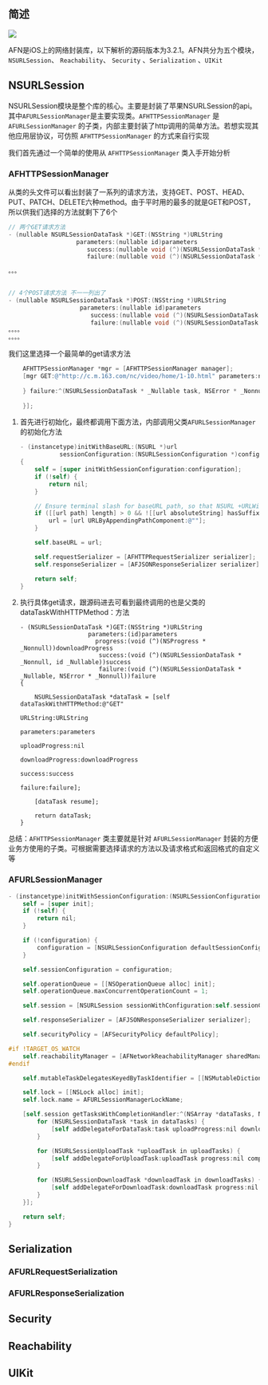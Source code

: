 ## 简述

![](https://p1-juejin.byteimg.com/tos-cn-i-k3u1fbpfcp/cecd02d283dc4addaddab2f9ac5c2e84~tplv-k3u1fbpfcp-watermark.image)

AFN是iOS上的网络封装库，以下解析的源码版本为3.2.1。AFN共分为五个模块，`NSURLSession`、 `Reachability`、 `Security` 、`Serialization` 、`UIKit` 



## NSURLSession

NSURLSession模块是整个库的核心。主要是封装了苹果NSURLSession的api。其中`AFURLSessionManager`是主要实现类。`AFHTTPSessionManager` 是 `AFURLSessionManager` 的子类，内部主要封装了http调用的简单方法。若想实现其他应用层协议，可仿照 `AFHTTPSessionManager` 的方式来自行实现

我们首先通过一个简单的使用从 `AFHTTPSessionManager` 类入手开始分析



### AFHTTPSessionManager

从类的头文件可以看出封装了一系列的请求方法，支持GET、POST、HEAD、PUT、PATCH、DELETE六种method。由于平时用的最多的就是GET和POST，所以供我们选择的方法就剩下了6个

```objective-c
// 两个GET请求方法
- (nullable NSURLSessionDataTask *)GET:(NSString *)URLString
                   parameters:(nullable id)parameters
                      success:(nullable void (^)(NSURLSessionDataTask *task, id _Nullable responseObject))success
                      failure:(nullable void (^)(NSURLSessionDataTask * _Nullable task, NSError *error))failure DEPRECATED_ATTRIBUTE;

。。。

 
// 4个POST请求方法 不一一列出了
- (nullable NSURLSessionDataTask *)POST:(NSString *)URLString
                    parameters:(nullable id)parameters
                       success:(nullable void (^)(NSURLSessionDataTask *task, id _Nullable responseObject))success
                       failure:(nullable void (^)(NSURLSessionDataTask * _Nullable task, NSError *error))failure DEPRECATED_ATTRIBUTE;
。。。。
。。。。
```

我们这里选择一个最简单的get请求方法

```objective-c
    AFHTTPSessionManager *mgr = [AFHTTPSessionManager manager];
    [mgr GET:@"http://c.m.163.com/nc/video/home/1-10.html" parameters:nil success:^(NSURLSessionDataTask * _Nonnull task, id  _Nullable responseObject) {
        
    } failure:^(NSURLSessionDataTask * _Nullable task, NSError * _Nonnull error) {
        
    }];
```

1. 首先进行初始化，最终都调用下面方法，内部调用父类`AFURLSessionManager` 的初始化方法

   ```objective-c
   - (instancetype)initWithBaseURL:(NSURL *)url
              sessionConfiguration:(NSURLSessionConfiguration *)configuration
   {
       self = [super initWithSessionConfiguration:configuration];
       if (!self) {
           return nil;
       }
   
       // Ensure terminal slash for baseURL path, so that NSURL +URLWithString:relativeToURL: works as expected
       if ([[url path] length] > 0 && ![[url absoluteString] hasSuffix:@"/"]) {
           url = [url URLByAppendingPathComponent:@""];
       }
   
       self.baseURL = url;
   
       self.requestSerializer = [AFHTTPRequestSerializer serializer];
       self.responseSerializer = [AFJSONResponseSerializer serializer];
   
       return self;
   }
   ```

2. 执行具体get请求，跟源码进去可看到最终调用的也是父类的dataTaskWithHTTPMethod：方法

   ```
   - (NSURLSessionDataTask *)GET:(NSString *)URLString
                      parameters:(id)parameters
                        progress:(void (^)(NSProgress * _Nonnull))downloadProgress
                         success:(void (^)(NSURLSessionDataTask * _Nonnull, id _Nullable))success
                         failure:(void (^)(NSURLSessionDataTask * _Nullable, NSError * _Nonnull))failure
   {
   
       NSURLSessionDataTask *dataTask = [self dataTaskWithHTTPMethod:@"GET"
                                                           URLString:URLString
                                                          parameters:parameters
                                                      uploadProgress:nil
                                                    downloadProgress:downloadProgress
                                                             success:success
                                                             failure:failure];
   
       [dataTask resume];
   
       return dataTask;
   }
   ```

总结：`AFHTTPSessionManager` 类主要就是针对 `AFURLSessionManager` 封装的方便业务方使用的子类。可根据需要选择请求的方法以及请求格式和返回格式的自定义等



### AFURLSessionManager

```objective-c
- (instancetype)initWithSessionConfiguration:(NSURLSessionConfiguration *)configuration {
    self = [super init];
    if (!self) {
        return nil;
    }

    if (!configuration) {
        configuration = [NSURLSessionConfiguration defaultSessionConfiguration];
    }

    self.sessionConfiguration = configuration;

    self.operationQueue = [[NSOperationQueue alloc] init];
    self.operationQueue.maxConcurrentOperationCount = 1;

    self.session = [NSURLSession sessionWithConfiguration:self.sessionConfiguration delegate:self delegateQueue:self.operationQueue];

    self.responseSerializer = [AFJSONResponseSerializer serializer];

    self.securityPolicy = [AFSecurityPolicy defaultPolicy];

#if !TARGET_OS_WATCH
    self.reachabilityManager = [AFNetworkReachabilityManager sharedManager];
#endif

    self.mutableTaskDelegatesKeyedByTaskIdentifier = [[NSMutableDictionary alloc] init];

    self.lock = [[NSLock alloc] init];
    self.lock.name = AFURLSessionManagerLockName;

    [self.session getTasksWithCompletionHandler:^(NSArray *dataTasks, NSArray *uploadTasks, NSArray *downloadTasks) {
        for (NSURLSessionDataTask *task in dataTasks) {
            [self addDelegateForDataTask:task uploadProgress:nil downloadProgress:nil completionHandler:nil];
        }

        for (NSURLSessionUploadTask *uploadTask in uploadTasks) {
            [self addDelegateForUploadTask:uploadTask progress:nil completionHandler:nil];
        }

        for (NSURLSessionDownloadTask *downloadTask in downloadTasks) {
            [self addDelegateForDownloadTask:downloadTask progress:nil destination:nil completionHandler:nil];
        }
    }];

    return self;
}
```







## Serialization

### AFURLRequestSerialization

### AFURLResponseSerialization



## Security



## Reachability



## UIKit
